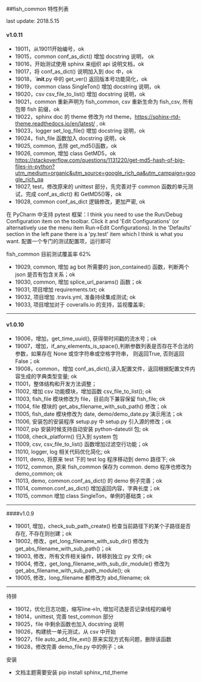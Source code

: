 ##fish_common 特性列表

last update: 2018.5.15

#### v1.0.11

* 19011，从19011开始编号，ok
* 19015，common conf_as_dict() 增加 docstring 说明， ok
* 19016，开始测试使用 sphinx 来组织 api 说明文档，ok
* 19017，将 conf_as_dict() 说明加入到 doc 中，ok
* 19018，`__init__.py 中的 get_ver() 返回版本号功能简化，ok
* 19019，common class SingleTon() 增加 docstring 说明，ok
* 19020，csv csv_file_to_list() 增加 docstring 说明，ok
* 19021，common 重新声明为 fish_common, csv 重新生命为 fish_csv, 所有包带 fish 前缀，ok
* 19022，sphinx doc 的 theme 修改为 rtd theme，https://sphinx-rtd-theme.readthedocs.io/en/latest/ , ok
* 19023，logger set_log_file() 增加 docstring 说明，ok
* 19024，fish_file 函数加入 docstring 说明，ok
* 19025, common, 去除 get_md5()函数，ok
* 19026, common, 增加 class GetMD5，ok  
https://stackoverflow.com/questions/1131220/get-md5-hash-of-big-files-in-python?utm_medium=organic&utm_source=google_rich_qa&utm_campaign=google_rich_qa
* 19027, test，修改原来的 unittest 部分，先完善对于 common 函数的单元测试，完成 conf_as_dict() 和 GetMD5()等，ok
* 19028, common conf_as_dict 逻辑修改，更加严密, ok

在 PyCharm 中支持 pytest 框架：I think you need to use the Run/Debug Configuration item on the toolbar. 
Click it and 'Edit Configurations' (or alternatively use the menu item Run->Edit Configurations). 
In the 'Defaults' section in the left pane there is a 'py.test' item which I think is what you want.
配置一个专门的测试配置项，运行即可

fish_common 目前测试覆盖率 62%

* 19029, common, 增加 ag bot 所需要的 json_contained() 函数，判断两个 json 是否有包含关系；ok
* 19030, common, 增加 splice_url_params() 函数；ok
* 19031, 项目增加 requirements.txt; ok
* 19032, 项目增加 .travis.yml, 准备持续集成测试; ok
* 19033, 项目增加对于 coveralls.io 的支持，监视覆盖率; 

---

#### v1.0.10

* 19006，增加，get_time_uuid(), 获得带时间戳的流水号；ok
* 19007，增加，if_any_elements_is_space(),判断参数列表是否存在不合法的参数，如果存在 None 或空字符串或空格字符串，
    则返回True, 否则返回False；ok
* 19008，common，增加 conf_as_dict(),读入配置文件，返回根据配置文件内容生成的字典类型变量; ok
* 11001，整体结构和开发方法调整；
* 11002, 增加 csv 功能模块，增加函数 csv_file_to_list(); ok
* 11003, fish_file 模块修改为 file，目前向下兼容保留 fish_file; ok
* 11004, file 模块的 get_abs_filename_with_sub_path() 修改；ok
* 11005, fish_date 模块修改为 date, demo/demo_date.py 演示用法；ok
* 11006, 安装包的安装程序 setup.py 中 setup.py 引入源的修改；ok
* 11007, pip 安装时候支持自动安装 python-dateutil 包; ok
* 11008, check_platform() 归入到 system 包
* 11009, csv, csv_file_to_list() 函数增加过滤空行功能；ok
* 11010, logger, log 相关代码优化简化; ok 
* 11011, demo, 将原来 test 下的 test log 程序移动到 demo 路径下; ok
* 11012, common, 原来 fish_common 保存为 common. demo 程序也修改为 demo_common; ok
* 11013, demo, common.conf_as_dict() 的 demo 例子完善；ok
* 11014, common.conf_as_dict() 增加返回内容，字典长度；ok
* 11015, common 增加 class SingleTon，单例的基础类；ok

---

####v1.0.9

* 19001, 增加，check_sub_path_create() 检查当前路径下的某个子路径是否存在, 不存在则创建；ok
* 19002, 修改，get_long_filename_with_sub_dir() 修改为 get_abs_filename_with_sub_path()；ok
* 19003, 修改，所有文件相关操作，转移到独立 py 文件; ok
* 19004, 修改，get_long_filename_with_sub_dir_module() 修改为 get_abs_filename_with_sub_path_module(); ok
* 19005, 修改，long_filename 都修改为 abd_filename; ok

---

待排

* 19012，优化日志功能，缩写line->ln, 增加可选是否记录线程的编号
* 19014，unittest, 完善 test_common 部分
* 19025，file 中剩余函数也加入 docstring 说明
* 19026，构建统一单元测试，从 csv 中开始
* 19027，file auto_add_file_ext() 原来实现方式有问题，删除该函数
* 19028，修改完善 demo_file.py 中的例子；ok

安装

* 文档主题需要安装 pip install sphinx_rtd_theme